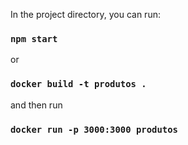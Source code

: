 In the project directory, you can run:

### `npm start`

or

### `docker build -t produtos .`

and then run

### `docker run -p 3000:3000 produtos`